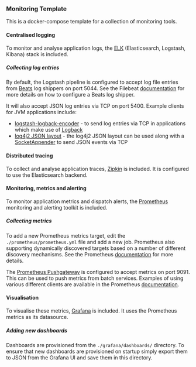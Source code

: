 ### Monitoring Template

This is a docker-compose template for a collection of monitoring tools.

#### Centralised logging

To monitor and analyse application logs, the [ELK](https://www.elastic.co/products/stack) (Elasticsearch, Logstash, Kibana) stack is included.

##### Collecting log entries

By default, the Logstash pipeline is configured to accept log file entries from [Beats](https://www.elastic.co/products/beats) log shippers on port 5044. See the Filebeat [documentation](https://www.elastic.co/guide/en/beats/filebeat/current/filebeat-getting-started.html) for more details on how to configure a Beats log shipper.

It will also accept JSON log entries via TCP on port 5400. Example clients for JVM applications include:

* [logstash-logback-encoder](https://github.com/logstash/logstash-logback-encoder#tcp-appenders) - to send log entries via TCP in applications which make use of [Logback](https://logback.qos.ch)
* [log4j2 JSON layout](https://logging.apache.org/log4j/2.x/manual/layouts.html#JSONLayout) - the log4j2 JSON layout can be used along with a [SocketAppender](https://logging.apache.org/log4j/2.x/manual/appenders.html#SocketAppender) to send JSON events via TCP

#### Distributed tracing

To collect and analyse application traces, [Zipkin](https://zipkin.io) is included. It is configured to use the Elasticsearch backend.

#### Monitoring, metrics and alerting

To monitor application metrics and dispatch alerts, the [Prometheus](https://prometheus.io) monitoring and alerting toolkit is included.

##### Collecting metrics

To add a new Prometheus metrics target, edit the `./prometheus/prometheus.yml` file and add a new job. Prometheus also supporting dynamically discovered targets based on a number of different discovery mechanisms. See the Prometheus [documentation](https://prometheus.io/docs/prometheus/latest/configuration/configuration/#<scrape_config>) for more details.

The [Prometheus Pushgateway](https://github.com/prometheus/pushgateway) is configured to accept metrics on port 9091. This can be used to push metrics from batch services. Examples of using various different clients are available in the Prometheus [documentation](https://prometheus.io/docs/instrumenting/pushing/).

#### Visualisation

To visualise these metrics, [Grafana](http://grafana.com) is included. It uses the Prometheus metrics as its datasource.

##### Adding new dashboards

Dashboards are provisioned from the `./grafana/dashboards/` directory. To ensure that new dashboards are provisioned on startup simply export them to JSON from the Grafana UI and save them in this directory.
